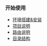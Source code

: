 ### 开始使用

* [环境搭建&安装](/basic/setup.md)
* [项目说明](/basic/project.md)
* [路由说明](/basic/router.md)
* [目录结构](/basic/structure.md)